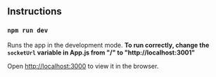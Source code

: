 ## Instructions

### `npm run dev`
Runs the app in the development mode. 
**To run correctly, change the `socketUrl` variable in App.js from "/" to "http://localhost:3001"**

Open [http://localhost:3000](http://localhost:3000) to view it in the browser.
